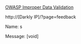 [OWASP Improper Data Validation](https://owasp.org/www-community/vulnerabilities/Improper_Data_Validation)

http://[Darkly IP]/?page=feedback

Name: s

Message: [void]

